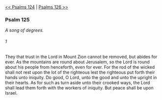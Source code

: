 [<< Psalms 124](Psalms%20124.md)  |  [Psalms 126 >>](Psalms%20126.md)

### Psalm 125

*A song of degrees.*

###### 1
They that trust in the Lord in Mount Zion cannot be removed, but abides for ever. As the mountains are round about Jerusalem, so the Lord is round about his people from henceforth, even for ever. For the rod of the wicked shall not rest upon the lot of the righteous lest the righteous put forth their hands unto iniquity. Do good, O Lord, unto the good and unto the upright in their hearts. As for such as turn aside unto their crooked ways, the Lord shall lead them forth with the workers of iniquity. But peace shall be upon Israel.